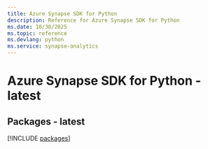 ```yaml
---
title: Azure Synapse SDK for Python
description: Reference for Azure Synapse SDK for Python
ms.date: 10/30/2025
ms.topic: reference
ms.devlang: python
ms.service: synapse-analytics
---
```

# Azure Synapse SDK for Python - latest
## Packages - latest
[!INCLUDE [packages](synapse-index.md)]